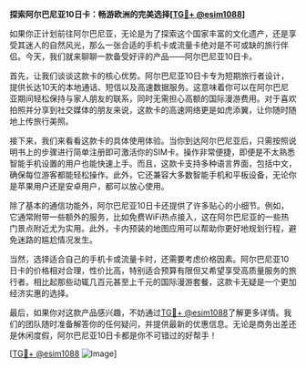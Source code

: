 **探索阿尔巴尼亚10日卡：畅游欧洲的完美选择[[TG💪+ @esim1088](https://t.me/s/esim1088)]**

如果你正计划前往阿尔巴尼亚，无论是为了探索这个国家丰富的文化遗产，还是享受其迷人的自然风光，那么一张合适的手机卡或流量卡绝对是不可或缺的旅行伴侣。今天，我们就来聊聊一款备受好评的产品——阿尔巴尼亚10日卡。

首先，让我们谈谈这款卡的核心优势。阿尔巴尼亚10日卡专为短期旅行者设计，提供长达10天的本地通话、短信以及高速数据服务。这意味着你可以在阿尔巴尼亚期间轻松保持与家人朋友的联系，同时无需担心高额的国际漫游费用。对于喜欢拍照并分享到社交媒体的朋友来说，这款卡的高速网络更是如虎添翼，让你随时随地上传旅行美照。

接下来，我们来看看这款卡的具体使用体验。当你到达阿尔巴尼亚后，只需按照说明书上的步骤进行简单注册即可激活你的SIM卡。操作非常便捷，即便是不太熟悉智能手机设置的用户也能快速上手。而且，这款卡支持多种语言界面，包括中文，确保每位游客都能轻松操作。此外，它还兼容大多数智能手机和平板设备，无论你是苹果用户还是安卓用户，都可以放心使用。

除了基本的通信功能外，阿尔巴尼亚10日卡还提供了许多贴心的小细节。例如，它通常附带一些额外的服务，比如免费WiFi热点接入，这在阿尔巴尼亚的一些热门景点附近尤为实用。此外，卡内预装的地图应用可以帮助你更好地规划行程，避免迷路的尴尬情况发生。

当然，选择适合自己的手机卡或流量卡时，还需要考虑价格因素。阿尔巴尼亚10日卡的价格相对合理，性价比高，特别适合预算有限但又希望享受高质量服务的旅行者。相比起那些动辄几百元甚至上千元的国际漫游套餐，这款卡无疑是一个更加经济实惠的选择。

最后，如果你对这款产品感兴趣，不妨通过[TG💪+ @esim1088](https://t.me/s/esim1088)了解更多详情。我们的团队随时准备解答你的任何疑问，并提供最新的优惠信息。无论是商务出差还是休闲度假，阿尔巴尼亚10日卡都是你不可错过的好帮手！

[[TG💪+ @esim1088](https://t.me/s/esim1088) ![Image](https://i.postimg.cc/4NQfJmqS/Snipaste-2025-05-13-00-14-12.png)]